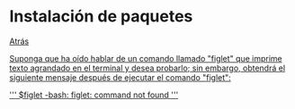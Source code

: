 # Instalación de paquetes
<p><a href=../README.md>Atrás</a</p>
  
  <p>Suponga que ha oído hablar de un comando llamado "figlet" que imprime texto agrandado en el terminal y desea probarlo; sin embargo, obtendrá el siguiente mensaje después de ejecutar el comando "figlet":</p>
  
  '''
  $figlet
  -bash: figlet: command not found
  '''
